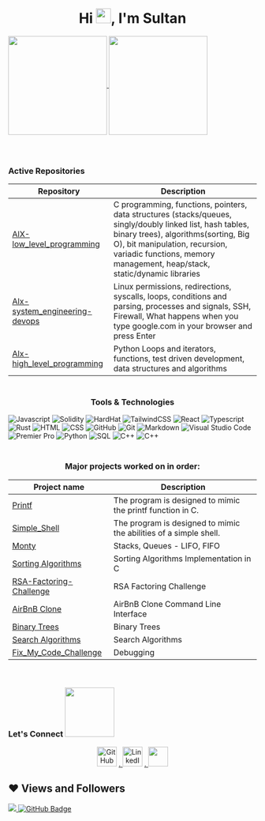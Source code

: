 <h1 align="center">Hi <img src="https://raw.githubusercontent.com/MartinHeinz/MartinHeinz/master/wave.gif" width="30px">, I'm Sultan</h1>



<a href="https://github.com/anuraghazra/github-readme-stats">
  <img height="200px" align="center" src="https://github-readme-stats.vercel.app/api?username=bsltan&show_icons=true&theme=jolly&layout=compact" />
</a>
<a href="https://github.com/anuraghazra/convoychat">
  <img height="200px" align="center" src="https://github-readme-stats.vercel.app/api/top-langs/?username=bsltan&langs_count=8&theme=jolly&layout=compact" />
</a>
<br>

<h3 align="center"> </h3>

<br/>

### Active Repositories

| Repository | Description |
| --- | --- |
| [AlX-low_level_programming](https://github.com/bsltan/alx-low_level_programming) | C programming, functions, pointers, data structures (stacks/queues, singly/doubly linked list, hash tables, binary trees), algorithms(sorting, Big O), bit manipulation, recursion, variadic functions, memory management, heap/stack, static/dynamic libraries |
| [Alx-system_engineering-devops](https://github.com/bsltan/alx-system_engineering-devops) | Linux permissions, redirections, syscalls, loops, conditions and parsing, processes and signals, SSH, Firewall, What happens when you type google.com in your browser and press Enter |
| [Alx-high_level_programming](https://github.com/bsltan/alx-higher_level_programming) | Python Loops and iterators, functions, test driven development, data structures and algorithms|


<h3 align="center"><br>Tools & Technologies</h3>
  
![Javascript](https://img.shields.io/badge/-Javascript-05122A?style=flat&logo=javascript)
![Solidity](https://img.shields.io/badge/-Solidity-05122A?style=flat&logo=solidity)
![HardHat](https://img.shields.io/badge/-Hardhat-05122A?style=flat&logo=hardhat)
![TailwindCSS](https://img.shields.io/badge/-TailwindCSS-05122A?style=flat&logo=tailwindcss)
![React](https://img.shields.io/badge/-React-05122A?style=flat&logo=react)
![Typescript](https://img.shields.io/badge/-Typescript-05122A?style=flat&logo=typescript)
![Rust](https://img.shields.io/badge/-Rust-05122A?style=flat&logo=rust)
![HTML](https://img.shields.io/badge/-HTML-05122A?style=flat&logo=HTML5)
![CSS](https://img.shields.io/badge/-CSS-05122A?style=flat&logo=CSS3)
![GitHub](https://img.shields.io/badge/-GitHub-05122A?style=flat&logo=github)
![Git](https://img.shields.io/badge/-Git-05122A?style=flat&logo=git)
![Markdown](https://img.shields.io/badge/-Markdown-05122A?style=flat&logo=markdown)
![Visual Studio Code](https://img.shields.io/badge/-Visual%20Studio%20Code-05122A?style=flat&logo=visual-studio-code&logoColor=007ACC)
![Premier Pro](https://img.shields.io/badge/-Premiere%20Pro-05122A?style=flat&logo=adobe-premiere%20pro)
![Python](https://img.shields.io/badge/-Python-05122A?style=flat&logo=python)
![SQL](https://img.shields.io/badge/-SQL-05122A?style=flat&logo=mysql)
![C++](https://img.shields.io/badge/-C++-05122A?style=flat&logo=c%2B%2B)
![C++](https://img.shields.io/badge/-AWS-05122A?style=flat&logo=aws)


<h3 align="center"><br>Major projects worked on in order:</h3>

| Project name | Description |
| --- | --- |
|[Printf](https://github.com/bsltan/printf)| The program is designed to mimic the printf function in C.|
|[Simple_Shell](https://github.com/bsltan/simple_shell)| The program is designed to mimic the abilities of a simple shell. |
|[Monty](https://github.com/bsltan/monty) | Stacks, Queues - LIFO, FIFO |
|[Sorting Algorithms](https://github.com/bsltan/sorting_algorithms) | Sorting Algorithms Implementation in C|
|[RSA-Factoring-Challenge](https://github.com/bsltan/RSA-Factoring-Challenge) |RSA Factoring Challenge|
|[AirBnB Clone](https://github.com/bsltan/AirBnB_clone) | AirBnB Clone Command Line Interface |
|[Binary Trees](https://github.com/bsltan/binary_trees) | Binary Trees |
|[Search Algorithms](https://github.com/bsltan/alx-low_level_programming/tree/master/0x1E-search_algorithms) | Search Algorithms |
|[Fix_My_Code_Challenge](https://github.com/bsltan/Fix_My_Code_Challenge) | Debugging |


<br />

### Let's Connect <img src='https://raw.githubusercontent.com/ShahriarShafin/ShahriarShafin/main/Assets/handshake.gif' width="100px">

<p align="center">
 <a href="https://github.com/bsltan"><img src="https://icons-for-free.com/iconfiles/png/512/code+collaboration+github+network+round+social+icon-1320086084536018107.png" alt="GitHub" width = 40px></a>
 <a href="https://www.linkedin.com/in/brian-sultan/">.   <img src="https://raw.githubusercontent.com/rahuldkjain/github-profile-readme-generator/master/src/images/icons/Social/linked-in-alt.svg" alt="LinkedIn" width = 40px></a>
 <a href="https://www.twitter.com/BSultan_/">.     <img src="https://raw.githubusercontent.com/rahuldkjain/github-profile-readme-generator/master/src/images/icons/Social/twitter.svg" width = 40px></a>


## ❤ Views and Followers
<a href="https://github.com/Meghna-DAS/github-profile-views-counter">
    <img src="https://komarev.com/ghpvc/?username=Sbsltan">
</a>
<a href="https://github.com/bsltan?tab=followers"><img src="https://img.shields.io/github/followers/bsltan?label=Followers&style=social" alt="GitHub Badge"></a>
